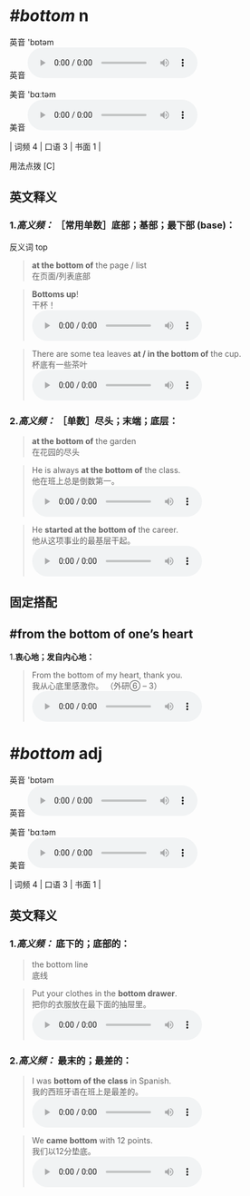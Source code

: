 # ***\#bottom*** n
英音 'bɒtəm  
英音
<audio src="./media/bottom-B.aac" controls="controls"></audio>

美音 'bɑːtəm  
美音
<audio src="./media/bottom.aac" controls="controls"></audio>



| 词频 4 | 口语 3 | 书面 1 |  

用法点拨  [C]

英文释义
---
### 1.*高义频：* **［常用单数］底部；基部；最下部 (base)：**  
反义词 top 

 > **at the bottom of** the page / list   
 > 在页面/列表底部    

 > **Bottoms up**!  
 > 干杯！    
<audio src="./media/1-bottom.aac" controls="controls"></audio>

 > There are some tea leaves **at / in the bottom of** the cup.  
 > 杯底有一些茶叶    
<audio src="./media/There are some tea leaves _AAC.aac" controls="controls"></audio>

### 2.*高义频：* **［单数］尽头；末端；底层：**  

 > **at the bottom of** the garden   
 > 在花园的尽头    

 > He is always **at the bottom of** the class.  
 > 他在班上总是倒数第一。    
<audio src="./media/3-bottom.aac" controls="controls"></audio>

 > He **started at the bottom of** the career.   
 > 他从这项事业的最基层干起。    
<audio src="./media/4-bottom.aac" controls="controls"></audio>


固定搭配
---
## \#from the bottom of one’s heart 
1.**衷心地；发自内心地：**  

 > From the bottom of my heart, thank you.   
 > 我从心底里感激你。  （外研⑥ – 3）  
<audio src="./media/5-bottom.aac" controls="controls"></audio>


# ***\#bottom*** adj
英音 'bɒtəm  
英音
<audio src="./media/bottom-B.aac" controls="controls"></audio>

美音 'bɑːtəm  
美音
<audio src="./media/bottom.aac" controls="controls"></audio>



| 词频 4 | 口语 3 | 书面 1 |  

英文释义
---
### 1.*高义频：* **底下的；底部的：**  

 > the bottom line   
 > 底线    

 > Put your clothes in the **bottom drawer**.   
 > 把你的衣服放在最下面的抽屉里。    
<audio src="./media/6-bottom.aac" controls="controls"></audio>

### 2.*高义频：* **最末的；最差的：**  

 > I was **bottom of the class** in Spanish.   
 > 我的西班牙语在班上是最差的。    
<audio src="./media/7-bottom.aac" controls="controls"></audio>

 > We **came bottom** with 12 points.   
 > 我们以12分垫底。    
<audio src="./media/8-bottom.aac" controls="controls"></audio>


